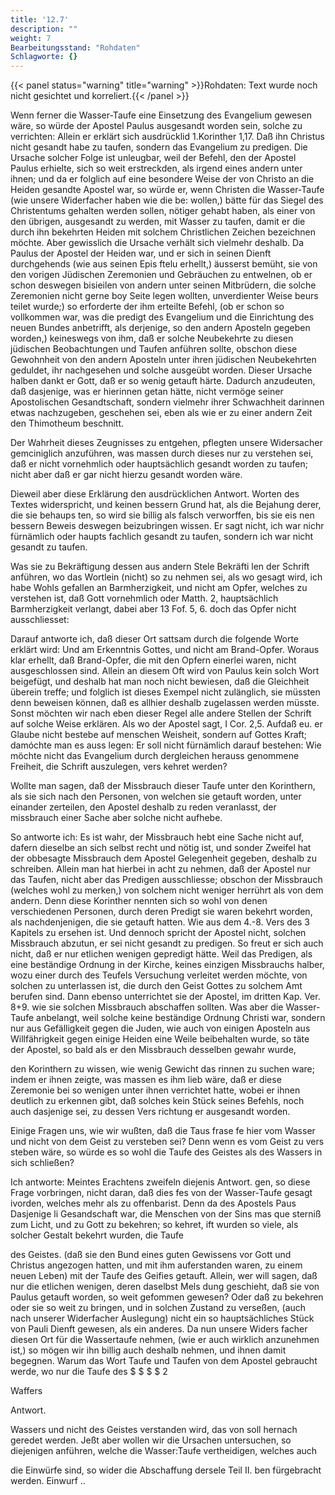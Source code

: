 ```yaml
---
title: '12.7'
description: ""
weight: 7
Bearbeitungsstand: "Rohdaten"
Schlagworte: {}
---
```


{{< panel status="warning" title="warning" >}}Rohdaten: Text wurde noch nicht gesichtet und korreliert.{{< /panel >}}
<!-- Seite 591 -->


Wenn ferner die Wasser-Taufe eine Einsetzung
des Evangelium gewesen wäre, so würde der Apostel
Paulus ausgesandt worden sein, solche zu verrichten:
Allein er erklärt sich ausdrücklid 1.Korinther 1,17.
Daß ihn Christus nicht gesandt habe zu taufen,
sondern das Evangelium zu predigen. Die Ursache
solcher Folge ist unleugbar, weil der Befehl,
den der Apostel Paulus erhielte, sich so weit erstreckden,
als irgend eines andern unter ihnen; und da er
folglich auf eine besondere Weise der von Christo an
die Heiden gesandte Apostel war, so würde er, wenn<!-- Seite 592 -->
Christen die Wasser-Taufe (wie unsere Widerfacher haben
wie die be: wollen,) bätte für das Siegel des Christentums gehalten
werden sollen, nötiger gehabt haben, als einer
von den übrigen, ausgesandt zu werden, mit Wasser
zu taufen, damit er die durch ihn bekehrten Heiden
mit solchem Christlichen Zeichen bezeichnen möchte.
Aber gewisslich die Ursache verhält sich vielmehr deshalb.
Da Paulus der Apostel der Heiden war, und er sich
in seinen Dienft durchgehends (wie aus seinen Epis
ftelu erhellt,) äusserst bemüht, sie von den vorigen
Jüdischen Zeremonien und Gebräuchen zu entwelnen,
ob er schon deswegen bisieilen von andern unter
seinen Mitbrüdern, die solche Zeremonien nicht gerne
boy Seite legen wollten, unverdienter Weise beurs
teilet wurde;) so erforderte der ihm erteilte Befehl,
(ob er schon so vollkommen war, was die predigt
des Evangelium und die Einrichtung des neuen
Bundes anbetrifft, als derjenige, so den andern Aposteln
gegeben worden,) keineswegs von ihm, daß er
solche Neubekehrte zu diesen jüdischen Beobachtungen
und Taufen anführen sollte, obschon diese Gewohnheit
von den andern Aposteln unter ihren jüdischen
Neubekehrten geduldet, ihr nachgesehen und solche
ausgeübt worden. Dieser Ursache halben dankt
er Gott, daß er so wenig getauft härte. Dadurch
anzudeuten, daß dasjenige, was er hierinnen
getan hätte, nicht vermöge seiner Apostolischen Gesandtschaft,
sondern vielmehr ihrer Schwachheit darinnen
etwas nachzugeben, geschehen sei, eben als wie
er zu einer andern Zeit den Thimotheum beschnitt.

Der Wahrheit dieses Zeugnisses zu entgehen, pflegten
unsere Widersacher gemciniglich anzuführen, was
massen durch dieses nur zu verstehen sei, daß er
nicht vornehmlich oder hauptsächlich gesandt<!-- Seite 593 -->
worden zu taufen; nicht aber daß er gar nicht
hierzu gesandt worden wäre.

Dieweil aber diese Erklärung den ausdrücklichen Antwort. Worten des Textes widerspricht, und keinen bessern Grund hat, als die Bejahung derer, die sie behaups ten, so wird sie billig als falsch verworffen, bis sie eis nen bessern Beweis deswegen beizubringen wissen. Er sagt nicht, ich war nichr fürnämlich oder haupts fachlich gesandt zu taufen, sondern ich war nicht gesandt zu taufen.

Was sie zu Bekräftigung dessen aus andern Stele Bekräfti len der Schrift anführen, wo das Wortlein (nicht) so zu nehmen sei, als wo gesagt wird, ich habe Wohls gefallen an Barmherzigkeit, und nicht am Opfer, welches zu verstehen ist, daß Gott vornehmlich oder Matth. 2, hauptsächlich Barmherzigkeit verlangt, dabei aber 13 Fof. 5, 6. doch das Opfer nicht ausschliesset:

Darauf antworte ich, daß dieser Ort sattsam durch
die folgende Worte erklärt wird: Und am Erkenntnis
Gottes, und nicht am Brand-Opfer. Woraus
klar erhellt, daß Brand-Opfer, die mit den
Opfern einerlei waren, nicht ausgeschlossen sind. Allein
an diesem Oft wird von Paulus kein solch Wort
beigefügt, und deshalb hat man noch nicht bewiesen,
daß die Gleichheit überein treffe; und folglich ist
dieses Exempel nicht zulänglich, sie müssten denn beweisen
können, daß es allhier deshalb zugelassen werden müsste.
Sonst möchten wir nach eben dieser Regel alle
andere Stellen der Schrift auf solche Weise erklären.
Als wo der Apostel sagt, I Cor. 2,5. Aufdaß eu. er Glaube nicht bestebe auf menschen Weisheit, sondern auf Gottes Kraft; damóchte man es auss legen: Er soll nicht fürnämlich darauf bestehen: Wie möchte nicht das Evangelium durch dergleichen herauss genommene Freiheit, die Schrift auszulegen, vers kehret werden?

<!-- Seite 594 -->
Wollte man sagen, daß der Missbrauch dieser
Taufe unter den Korinthern, als sie sich nach den
Personen, von welchen sie getauft worden, unter
einander zerteilen, den Apostel deshalb zu reden
veranlasst, der missbrauch einer Sache aber solche
nicht aufhebe.

So antworte ich: Es ist wahr, der Missbrauch hebt
eine Sache nicht auf, dafern dieselbe an sich selbst
recht und nötig ist, und sonder Zweifel hat der obbesagte
Missbrauch dem Apostel Gelegenheit gegeben,
deshalb zu schreiben. Allein man hat hierbei in acht zu
nehmen, daß der Apostel nur das Taufen, nicht aber
das Predigen ausschliesse; obschon der Missbrauch
(welches wohl zu merken,) von solchem nicht weniger
herrührt als von dem andern. Denn diese Korinther
nennten sich so wohl von denen verschiedenen
Personen, durch deren Predigt sie waren bekehrt worden,
als nachdenjenigen, die sie getauft hatten. Wie
aus dem 4.-8. Vers des 3 Kapitels zu
ersehen ist. Und dennoch spricht der Apostel nicht,
solchen Missbrauch abzutun, er sei nicht gesandt
zu predigen. So freut er sich auch nicht, daß er
nur etlichen wenigen gepredigt hätte. Weil das
Predigen, als eine beständige Ordnung in der Kirche,
keines einzigen Missbrauchs halber, wozu einer
durch des Teufels Versuchung verleitet werden möchte,
von solchen zu unterlassen ist, die durch den Geist
Gottes zu solchem Amt berufen sind. Dann ebenso
unterrichtet sie der Apostel, im dritten Kap. Ver. 8+9.
wie sie solchen Missbrauch abschaffen sollten. Was
aber die Wasser-Taufe anbelangt, weil solche keine
beständige Ordnung Christi war, sondern nur aus
Gefälligkeit gegen die Juden, wie auch von einigen
Aposteln aus Willfährigkeit gegen einige Heiden eine
Weile beibehalten wurde, so täte der Apostel, so
bald als er den Missbrauch desselben gewahr wurde,<!-- Seite 595 -->


den Korinthern zu wissen, wie wenig Gewicht das rinnen zu suchen ware; indem er ihnen zeigte, was massen es ihm lieb wäre, daß er diese Zeremonie bei so wenigen unter ihnen verrichtet hatte, wobei er ihnen deutlich zu erkennen gibt, daß solches kein Stück seines Befehls, noch auch dasjenige sei, zu dessen Vers richtung er ausgesandt worden.

Einige Fragen uns, wie wir wußten, daß die Taus frase fe hier vom Wasser und nicht von dem Geist zu versteben sei? Denn wenn es vom Geist zu vers steben wäre, so würde es so wohl die Taufe des Geistes als des Wassers in sich schließen?

Ich antworte: Meintes Erachtens zweifeln diejenis Antwort. gen, so diese Frage vorbringen, nicht daran, daß dies fes von der Wasser-Taufe gesagt ivorden, welches mehr als zu offenbarist. Denn da des Apostels Paus Dasjenige li Gesandschaft war, die Menschen von der Sins mas que sterniß zum Licht, und zu Gott zu bekehren; so kehret, ift wurden so viele, als solcher Gestalt bekehrt wurden, die Taufe

des Geistes. (daß sie den Bund eines guten Gewissens vor Gott und Christus angezogen hatten, und mit ihm auferstanden waren, zu einem neuen Leben) mit der Taufe des Geifies getauft. Allein, wer will sagen, daß nur die etlichen wenigen, deren daselbst Mels dung geschieht, daß sie von Paulus getauft worden, so weit gefommen gewesen? Oder daß zu bekehren oder sie so weit zu bringen, und in solchen Zustand zu verseßen, (auch nach unserer Widerfacher Auslegung) nicht ein so hauptsächliches Stück von Pauli Dienft gewesen, als ein anderes. Da nun unsere Widers facher diesen Ort für die Wassertaufe nehmen, (wie er auch wirklich anzunehmen ist,) so mögen wir ihn billig auch deshalb nehmen, und ihnen damit begegnen. Warum das Wort Taufe und Taufen von dem Apostel gebraucht werde, wo nur die Taufe des $ $ $ $ 2

Waffers

Antwort.
<!-- Seite 596 -->
Wassers und nicht des Geistes verstanden wird, das von soll hernach geredet werden. Jeßt aber wollen wir die Ursachen untersuchen, so diejenigen anführen, welche die Wasser:Taufe vertheidigen, welches auch

die Einwürfe sind, so wider die Abschaffung dersele Teil II. ben fürgebracht werden. Einwurf ..
